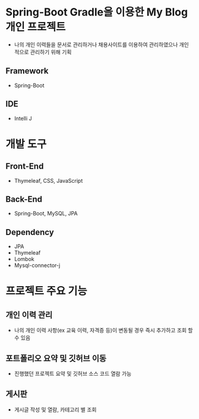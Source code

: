 # Spring-Boot Gradle을 이용한 My Blog 개인 프로젝트
- 나의 개인 이력들을 문서로 관리하거나 채용사이트를 이용하여 관리하였으나 개인적으로 관리하기 위해 기획

## Framework
- Spring-Boot

## IDE
- Intelli J

# 개발 도구

## Front-End
- Thymeleaf, CSS, JavaScript

## Back-End
- Spring-Boot, MySQL, JPA

## Dependency
- JPA
- Thymeleaf
- Lombok
- Mysql-connector-j

# 프로젝트 주요 기능

## 개인 이력 관리
- 나의 개인 이력 사항(ex 교육 이력, 자격증 등)이 변동될 경우 즉시 추가하고 조회 할 수 있음

## 포트폴리오 요약 및 깃허브 이동
- 진행했던 프로젝트 요약 및 깃허브 소스 코드 열람 가능

## 게시판
- 게시글 작성 및 열람, 카테고리 별 조회